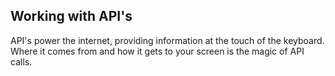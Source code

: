 ## Working with API's

API's power the internet, providing information at the touch of the keyboard.  Where it comes from and how it gets to your screen is the magic of API calls.
